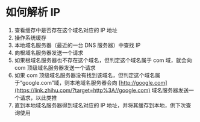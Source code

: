 # 如何解析 IP

1. 查看缓存中是否存在这个域名对应的 IP 地址
2. 操作系统缓存
3. 本地域名服务器（最近的一台 DNS 服务器）中查找 IP
4. 向根域名服务器发送一个请求
5. 如果根域名服务器也不存在这个域名，但判定这个域名属于 com 域，就会向 com 顶级域名服务器发送一个请求
6. 如果 com 顶级域名服务器没有找到该域名，但判定这个域名属于“google.com”域，则本地域名服务器会向 [http://google.com](https://link.zhihu.com/?target=http%3A//google.com) 域名服务器发送一个请求，以此类推
7. 直到本地域名服务器得到域名对应的 IP 地址，并将其缓存到本地，供下次查询使用
